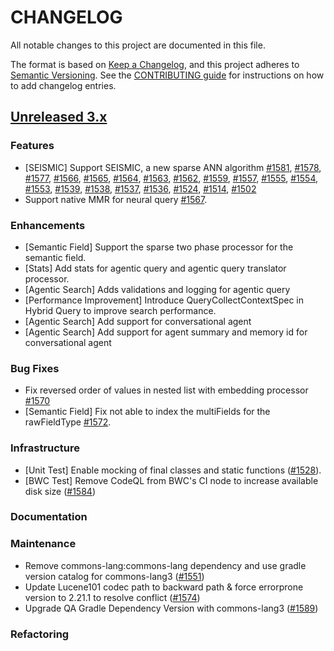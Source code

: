 # CHANGELOG
All notable changes to this project are documented in this file.

The format is based on [Keep a Changelog](https://keepachangelog.com/en/1.0.0/), and this project adheres to [Semantic Versioning](https://semver.org/spec/v2.0.0.html). See the [CONTRIBUTING guide](./CONTRIBUTING.md#Changelog) for instructions on how to add changelog entries.

## [Unreleased 3.x](https://github.com/opensearch-project/neural-search/compare/main...HEAD)

### Features
- [SEISMIC] Support SEISMIC, a new sparse ANN algorithm [#1581](https://github.com/opensearch-project/neural-search/pull/1581), [#1578](https://github.com/opensearch-project/neural-search/pull/1578), [#1577](https://github.com/opensearch-project/neural-search/pull/1577), [#1566](https://github.com/opensearch-project/neural-search/pull/1566), [#1565](https://github.com/opensearch-project/neural-search/pull/1565), [#1564](https://github.com/opensearch-project/neural-search/pull/1564), [#1563](https://github.com/opensearch-project/neural-search/pull/1563), [#1562](https://github.com/opensearch-project/neural-search/pull/1562), [#1559](https://github.com/opensearch-project/neural-search/pull/1559), [#1557](https://github.com/opensearch-project/neural-search/pull/1557), [#1555](https://github.com/opensearch-project/neural-search/pull/1555), [#1554](https://github.com/opensearch-project/neural-search/pull/1554), [#1553](https://github.com/opensearch-project/neural-search/pull/1553), [#1539](https://github.com/opensearch-project/neural-search/pull/1539), [#1538](https://github.com/opensearch-project/neural-search/pull/1538), [#1537](https://github.com/opensearch-project/neural-search/pull/1537), [#1536](https://github.com/opensearch-project/neural-search/pull/1536), [#1524](https://github.com/opensearch-project/neural-search/pull/1524), [#1514](https://github.com/opensearch-project/neural-search/pull/1514), [#1502](https://github.com/opensearch-project/neural-search/pull/1502)
- Support native MMR for neural query [#1567](https://github.com/opensearch-project/neural-search/pull/1567).

### Enhancements
- [Semantic Field] Support the sparse two phase processor for the semantic field.
- [Stats] Add stats for agentic query and agentic query translator processor.
- [Agentic Search] Adds validations and logging for agentic query
- [Performance Improvement] Introduce QueryCollectContextSpec in Hybrid Query to improve search performance.
- [Agentic Search] Add support for conversational agent
- [Agentic Search] Add support for agent summary and memory id for conversational agent

### Bug Fixes
- Fix reversed order of values in nested list with embedding processor [#1570](https://github.com/opensearch-project/neural-search/pull/1570)
- [Semantic Field] Fix not able to index the multiFields for the rawFieldType [#1572](https://github.com/opensearch-project/neural-search/pull/1572).

### Infrastructure

- [Unit Test] Enable mocking of final classes and static functions ([#1528](https://github.com/opensearch-project/neural-search/pull/1528)).
- [BWC Test] Remove CodeQL from BWC's CI node to increase available disk size ([#1584](https://github.com/opensearch-project/neural-search/pull/1584))

### Documentation

### Maintenance

- Remove commons-lang:commons-lang dependency and use gradle version catalog for commons-lang3 ([#1551](https://github.com/opensearch-project/neural-search/pull/1551))
- Update Lucene101 codec path to backward path & force errorprone version to 2.21.1 to resolve conflict ([#1574](https://github.com/opensearch-project/neural-search/pull/1574))
- Upgrade QA Gradle Dependency Version with commons-lang3 ([#1589](https://github.com/opensearch-project/neural-search/pull/1589))

### Refactoring
